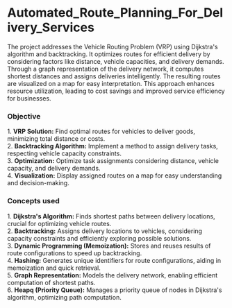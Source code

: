 # Automated_Route_Planning_For_Delivery_Services
The project addresses the Vehicle Routing Problem (VRP) using Dijkstra's algorithm and backtracking. It optimizes routes for efficient delivery by considering factors like distance, vehicle capacities, and delivery demands. Through a graph representation of the delivery network, it computes shortest distances and assigns deliveries intelligently. The resulting routes are visualized on a map for easy interpretation. This approach enhances resource utilization, leading to cost savings and improved service efficiency for businesses.

<h3>Objective</h3>
1. <b>VRP Solution:</b> Find optimal routes for vehicles to deliver goods, minimizing total distance or costs.<br>
2. <b>Backtracking Algorithm:</b> Implement a method to assign delivery tasks, respecting vehicle capacity constraints.<br>
3. <b>Optimization:</b> Optimize task assignments considering distance, vehicle capacity, and delivery demands.<br>
4. <b>Visualization:</b> Display assigned routes on a map for easy understanding and decision-making.<br>

<h3>Concepts used</h3>
1. <b>Dijkstra's Algorithm:</b> Finds shortest paths between delivery locations, crucial for optimizing vehicle routes.<br>
2. <b>Backtracking:</b> Assigns delivery locations to vehicles, considering capacity constraints and efficiently exploring possible solutions.<br>
3. <b>Dynamic Programming (Memoization):</b> Stores and reuses results of route configurations to speed up backtracking.<br>
4. <b>Hashing:</b> Generates unique identifiers for route configurations, aiding in memoization and quick retrieval.<br>
5. <b>Graph Representation:</b> Models the delivery network, enabling efficient computation of shortest paths.<br>
6. <b>Heapq (Priority Queue):</b> Manages a priority queue of nodes in Dijkstra's algorithm, optimizing path computation.<br>

